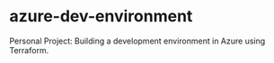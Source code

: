 # azure-dev-environment
Personal Project: Building a development environment in Azure using Terraform.
